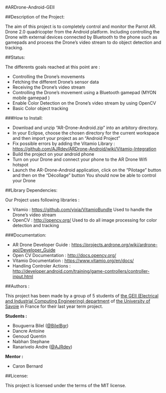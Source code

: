#ARDrone-Android-GEII

##Description of the Project:


The aim of this project is to completely control and monitor the Parrot AR. Drone 2.0 quadricopter from the Android platform.
Including controlling the Drone with external devices connected by Bluetooth to the phone such as gamepads and process the Drone’s video stream to do object detection and tracking.

##Status:

The differents goals reached at this point are :

* Controlling the Drone’s movements
* Fetching the different Drone’s sensor data
* Receiving the Drone’s video stream
* Controlling the Drone’s movement using a Bluetooth gamepad (MYON mobile gamepad )
* Enable Color Detection on the Drone’s video stream by using OpenCV
* Basic Color object tracking

###How to Install:
* Download and unzip  “AR-Drone-Android.zip” into an arbitory directory.
* In your Eclipse, choose the chosen directory for the current workspace and then import your project as an “Android Project”
* Fix possible errors by adding the Vitamio Library : https://github.com/AJRdev/ARDrone-Android/wiki/Vitamio-Integration
* Build the project on your android phone
* Turn on your Drone and connect your phone to the AR Drone Wifi hotspot
* Launch the AR-Drone-Android application, click on the “Pilotage” button and then on the “Décollage” button
You should now be able to control your Drone


##Library Dependencies:

Our Project uses following libraries :

* Vitamio : https://github.com/yixia/VitamioBundle
Used to handle the Drone’s video stream
* OpenCV : http://opencv.org/
Used to do all image processing for color detection and tracking

###Documentation:
* AR Drone Developer Guide : https://projects.ardrone.org/wiki/ardrone-api/Developer_Guide
* Open CV Documentation : http://docs.opencv.org/
* Vitamio Documentation : https://www.vitamio.org/en/docs/
* Handling Controler Actions : http://developer.android.com/training/game-controllers/controller-input.html

##Authors :

This project has been made by a group of 5 students of [the GEII (Electrical and Industrial Computing Engineering) department](http://www.iut-acy.univ-savoie.fr/dut/geii/) of [the University of Savoie](https://www.univ-smb.fr/) in France for their last year term project.

**Students :**

* Bouguerra Bilel ([@BilelBgr](https://github.com/BilelBgr))
* Dancre Antoine
* Genoud Quentin
* Nabhan Stephane 
* Ranarivelo Andre ([@AJRdev](https://github.com/AJRdev))

**Mentor :**
* Caron Bernard

##License:

This project is licensed under the terms of the MIT license.
